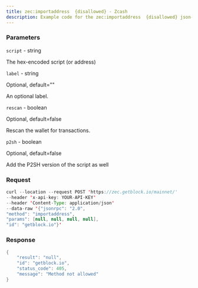 ```yaml
---
title: zec:importaddress  {disallowed} - Zcash
description: Example code for the zec:importaddress  {disallowed} json-rpc method. Сomplete guide on how to use zec:importaddress  {disallowed} json-rpc in GetBlock.io Web3 documentation.
---
```


### Parameters


`script` - string

The hex-encoded script (or address)

`label` - string

Optional, default=""

An optional label.

`rescan` - boolean

Optional, default=false

Rescan the wallet for transactions.

`p2sh` - boolean

Optional, default=false

Add the P2SH version of the script as well

### Request

``` java
curl --location --request POST 'https://zec.getblock.io/mainnet/' 
--header 'x-api-key: YOUR-API-KEY' 
--header 'Content-Type: application/json' 
--data-raw '{"jsonrpc": "2.0",
"method": "importaddress",
"params": [null, null, null, null],
"id": "getblock.io"}'
```

###  Response

``` java
{
    "result": "null",
    "id": "getblock.io",
    "status_code": 405,
    "message": "Method not allowed"
}
```

